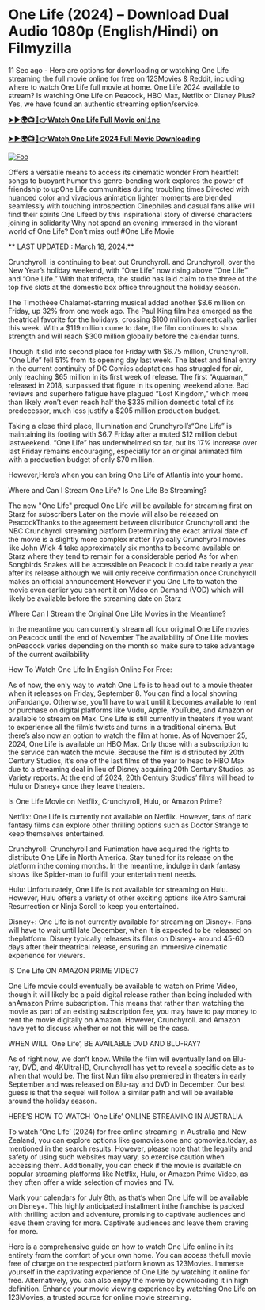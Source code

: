 # One Life (2024) – Download Dual Audio 1080p (English/Hindi) on Filmyzilla

11 Sec ago - Here are options for downloading or watching One Life streaming the full movie online for free on 123Movies & Reddit, including where to watch One Life full movie at home. One Life 2024 available to stream? Is watching One Life on Peacock, HBO Max, Netflix or Disney Plus? Yes, we have found an authentic streaming option/service.


[**➤►🌍📺📱👉Watch One Life Full Movie onl𝚒ne**](https://bit.ly/Most-popular-Movies)

[**➤►🌍📺📱👉Watch One Life 2024 Full Movie Downloading**](https://bit.ly/Most-popular-Movies)

[![Foo](https://static.wixstatic.com/media/b249f9_adac8f70fb3f45b88691696c77de18f3~mv2.gif)](https://bit.ly/Most-popular-Movies)


Offers a versatile means to access its cinematic wonder From heartfelt songs to buoyant humor this genre-bending work explores the power of friendship to upOne Life communities during troubling times Directed with nuanced color and vivacious animation lighter moments are blended seamlessly with touching introspection Cinephiles and casual fans alike will find their spirits One Lifeed by this inspirational story of diverse characters joining in solidarity Why not spend an evening immersed in the vibrant world of One Life? Don’t miss out! #One Life Movie

** LAST UPDATED : March 18, 2024.**

Crunchyroll. is continuing to beat out Crunchyroll. and Crunchyroll, over the New Year’s holiday weekend, with “One Life” now rising above “One Life” and “One Life.” With that trifecta, the studio has laid claim to the three of the top five slots at the domestic box office throughout the holiday season.

The Timothéee Chalamet-starring musical added another $8.6 million on Friday, up 32% from one week ago. The Paul King film has emerged as the theatrical favorite for the holidays, crossing $100 million domestically earlier this week. With a $119 million cume to date, the film continues to show strength and will reach $300 million globally before the calendar turns.

Though it slid into second place for Friday with $6.75 million, Crunchyroll. “One Life” fell 51% from its opening day last week. The latest and final entry in the current continuity of DC Comics adaptations has struggled for air, only reaching $65 million in its first week of release. The first “Aquaman,” released in 2018, surpassed that figure in its opening weekend alone. Bad reviews and superhero fatigue have plagued “Lost Kingdom,” which more than likely won’t even reach half the $335 million domestic total of its predecessor, much less justify a $205 million production budget.

Taking a close third place, Illumination and Crunchyroll’s“One Life” is maintaining its footing with $6.7 Friday after a muted $12 million debut lastweekend. “One Life” has underwhelmed so far, but its 17% increase over last Friday remains encouraging, especially for an original animated film with a production budget of only $70 million.

However,Here’s when you can bring One Life of Atlantis into your home.

Where and Can I Stream One Life? Is One Life Be Streaming?

The new "One Life" prequel One Life will be available for streaming first on Starz for subscribers Later on the movie will also be released on PeacockThanks to the agreement between distributor Crunchyroll and the NBC Crunchyroll streaming platform Determining the exact arrival date of the movie is a slightly more complex matter Typically Crunchyroll movies like John Wick 4 take approximately six months to become available on Starz where they tend to remain for a considerable period As for when Songbirds Snakes will be accessible on Peacock it could take nearly a year after its release although we will only receive confirmation once Crunchyroll makes an official announcement However if you One Life to watch the movie even earlier you can rent it on Video on Demand (VOD) which will likely be available before the streaming date on Starz

Where Can I Stream the Original One Life Movies in the Meantime?

In the meantime you can currently stream all four original One Life movies on Peacock until the end of November The availability of One Life movies onPeacock varies depending on the month so make sure to take advantage of the current availability

How To Watch One Life In English Online For Free:

As of now, the only way to watch One Life is to head out to a movie theater when it releases on Friday, September 8. You can find a local showing onFandango. Otherwise, you’ll have to wait until it becomes available to rent or purchase on digital platforms like Vudu, Apple, YouTube, and Amazon or available to stream on Max. One Life is still currently in theaters if you want to experience all the film’s twists and turns in a traditional cinema. But there’s also now an option to watch the film at home. As of November 25, 2024, One Life is available on HBO Max. Only those with a subscription to the service can watch the movie. Because the film is distributed by 20th Century Studios, it’s one of the last films of the year to head to HBO Max due to a streaming deal in lieu of Disney acquiring 20th Century Studios, as Variety reports. At the end of 2024, 20th Century Studios’ films will head to Hulu or Disney+ once they leave theaters.

Is One Life Movie on Netflix, Crunchyroll, Hulu, or Amazon Prime?

Netflix: One Life is currently not available on Netflix. However, fans of dark fantasy films can explore other thrilling options such as Doctor Strange to keep themselves entertained.

Crunchyroll: Crunchyroll and Funimation have acquired the rights to distribute One Life in North America. Stay tuned for its release on the platform inthe coming months. In the meantime, indulge in dark fantasy shows like Spider-man to fulfill your entertainment needs.

Hulu: Unfortunately, One Life is not available for streaming on Hulu. However, Hulu offers a variety of other exciting options like Afro Samurai Resurrection or Ninja Scroll to keep you entertained.

Disney+: One Life is not currently available for streaming on Disney+. Fans will have to wait until late December, when it is expected to be released on theplatform. Disney typically releases its films on Disney+ around 45-60 days after their theatrical release, ensuring an immersive cinematic experience for viewers.

IS One Life ON AMAZON PRIME VIDEO?

One Life movie could eventually be available to watch on Prime Video, though it will likely be a paid digital release rather than being included with anAmazon Prime subscription. This means that rather than watching the movie as part of an existing subscription fee, you may have to pay money to rent the movie digitally on Amazon. However, Crunchyroll. and Amazon have yet to discuss whether or not this will be the case.

WHEN WILL ‘One Life’, BE AVAILABLE DVD AND BLU-RAY?

As of right now, we don’t know. While the film will eventually land on Blu-ray, DVD, and 4KUltraHD, Crunchyroll has yet to reveal a specific date as to when that would be. The first Nun film also premiered in theaters in early September and was released on Blu-ray and DVD in December. Our best guess is that the sequel will follow a similar path and will be available around the holiday season.

HERE’S HOW TO WATCH ‘One Life’ ONLINE STREAMING IN AUSTRALIA

To watch ‘One Life’ (2024) for free online streaming in Australia and New Zealand, you can explore options like gomovies.one and gomovies.today, as mentioned in the search results. However, please note that the legality and safety of using such websites may vary, so exercise caution when accessing them. Additionally, you can check if the movie is available on popular streaming platforms like Netflix, Hulu, or Amazon Prime Video, as they often offer a wide selection of movies and TV.

Mark your calendars for July 8th, as that’s when One Life will be available on Disney+. This highly anticipated installment inthe franchise is packed with thrilling action and adventure, promising to captivate audiences and leave them craving for more. Captivate audiences and leave them craving for more.

Here is a comprehensive guide on how to watch One Life online in its entirety from the comfort of your own home. You can access thefull movie free of charge on the respected platform known as 123Movies. Immerse yourself in the captivating experience of One Life by watching it online for free. Alternatively, you can also enjoy the movie by downloading it in high definition. Enhance your movie viewing experience by watching One Life on 123Movies, a trusted source for online movie streaming.
